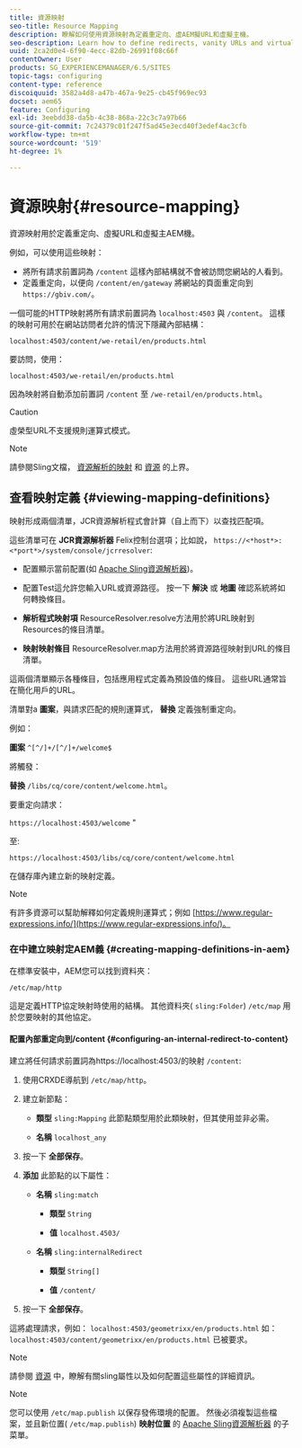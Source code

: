 ```yaml
---
title: 資源映射
seo-title: Resource Mapping
description: 瞭解如何使用資源映射為定義重定向、虛AEM擬URL和虛擬主機。
seo-description: Learn how to define redirects, vanity URLs and virtual hosts for AEM by using resource mapping.
uuid: 2ca2d0e4-6f90-4ecc-82db-26991f08c66f
contentOwner: User
products: SG_EXPERIENCEMANAGER/6.5/SITES
topic-tags: configuring
content-type: reference
discoiquuid: 3582a4d8-a47b-467a-9e25-cb45f969ec93
docset: aem65
feature: Configuring
exl-id: 3eebdd38-da5b-4c38-868a-22c3c7a97b66
source-git-commit: 7c24379c01f247f5ad45e3ecd40f3edef4ac3cfb
workflow-type: tm+mt
source-wordcount: '519'
ht-degree: 1%

---
```


# 資源映射{#resource-mapping}

資源映射用於定義重定向、虛擬URL和虛擬主AEM機。

例如，可以使用這些映射：

* 將所有請求前置詞為 `/content` 這樣內部結構就不會被訪問您網站的人看到。
* 定義重定向，以便向 `/content/en/gateway` 將網站的頁面重定向到 `https://gbiv.com/`。

一個可能的HTTP映射將所有請求前置詞為 `localhost:4503` 與 `/content`。 這樣的映射可用於在網站訪問者允許的情況下隱藏內部結構：

`localhost:4503/content/we-retail/en/products.html`

要訪問，使用：

`localhost:4503/we-retail/en/products.html`

因為映射將自動添加前置詞 `/content` 至 `/we-retail/en/products.html`。

>[!CAUTION]
>
>虛榮型URL不支援規則運算式模式。

>[!NOTE]
>
>請參閱Sling文檔， [資源解析的映射](https://sling.apache.org/site/resources.html) 和 [資源](https://sling.apache.org/site/mappings-for-resource-resolution.html) 的上界。

## 查看映射定義 {#viewing-mapping-definitions}

映射形成兩個清單，JCR資源解析程式會計算（自上而下）以查找匹配項。

這些清單可在 **JCR資源解析器** Felix控制台選項；比如說， `https://<*host*>:<*port*>/system/console/jcrresolver`:

* 配置顯示當前配置(如 [Apache Sling資源解析器](/help/sites-deploying/osgi-configuration-settings.md#apacheslingresourceresolver))。

* 配置Test這允許您輸入URL或資源路徑。 按一下 **解決** 或 **地圖** 確認系統將如何轉換條目。

* **解析程式映射項**
ResourceResolver.resolve方法用於將URL映射到Resources的條目清單。

* **映射映射條目**
ResourceResolver.map方法用於將資源路徑映射到URL的條目清單。

這兩個清單顯示各種條目，包括應用程式定義為預設值的條目。 這些URL通常旨在簡化用戶的URL。

清單對a **圖案**，與請求匹配的規則運算式， **替換** 定義強制重定向。

例如：

**圖案** `^[^/]+/[^/]+/welcome$`

將觸發：

**替換** `/libs/cq/core/content/welcome.html`。

要重定向請求：

`https://localhost:4503/welcome` &quot;

至:

`https://localhost:4503/libs/cq/core/content/welcome.html`

在儲存庫內建立新的映射定義。

>[!NOTE]
>
>有許多資源可以幫助解釋如何定義規則運算式；例如 [https://www.regular-expressions.info/](https://www.regular-expressions.info/)。

### 在中建立映射定AEM義 {#creating-mapping-definitions-in-aem}

在標準安裝中，AEM您可以找到資料夾：

`/etc/map/http`

這是定義HTTP協定映射時使用的結構。 其他資料夾( `sling:Folder`) `/etc/map` 用於您要映射的其他協定。

#### 配置內部重定向到/content {#configuring-an-internal-redirect-to-content}

建立將任何請求前置詞為https://localhost:4503/的映射 `/content`:

1. 使用CRXDE導航到 `/etc/map/http`。

1. 建立新節點：

   * **類型** `sling:Mapping`
此節點類型用於此類映射，但其使用並非必需。

   * **名稱** `localhost_any`

1. 按一下 **全部保存**。
1. **添加** 此節點的以下屬性：

   * **名稱** `sling:match`

      * **類型** `String`

      * **值** `localhost.4503/`
   * **名稱** `sling:internalRedirect`

      * **類型** `String[]`

      * **值** `/content/`


1. 按一下 **全部保存**。

這將處理請求，例如：
`localhost:4503/geometrixx/en/products.html`
如：
`localhost:4503/content/geometrixx/en/products.html`
已被要求。

>[!NOTE]
>
>請參閱 [資源](https://sling.apache.org/site/mappings-for-resource-resolution.html) 中，瞭解有關sling屬性以及如何配置這些屬性的詳細資訊。

>[!NOTE]
>
>您可以使用 `/etc/map.publish` 以保存發佈環境的配置。 然後必須複製這些檔案，並且新位置( `/etc/map.publish`) **映射位置** 的 [Apache Sling資源解析器](/help/sites-deploying/osgi-configuration-settings.md#apacheslingresourceresolver) 的子菜單。

